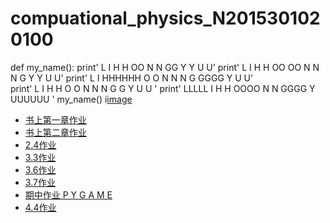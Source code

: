 # compuational_physics_N2015301020100
def my_name():
    print'  L      I   H    H      OO      N      N       GG       Y   Y     U    U'
    print'  L      I   H    H    OO  OO    N N    N     G           Y Y      U    U'
    print'  L      I   HHHHHH   O      O   N   N  N    G   GGGG      Y       U    U'  
    print'  L      I   H    H    O    O    N    N N     G    G       Y       U    U   '
    print'  LLLLL  I   H    H     OOOO     N      N      GGGG        Y       UUUUUU '
my_name()
i[image](https://github.com/xiaoyuerlhy/compuational_physics_N2015301020100/blob/master/QQ%E6%88%AA%E5%9B%BE20170915130050EFDSFSDFDS.png?raw=true)
- [书上第一章作业](https://www.zybuluo.com/xiaoyuerlhy/note/902940)
- [书上第二章作业](https://www.zybuluo.com/xiaoyuerlhy/note/914261)
- [2.4作业](https://www.zybuluo.com/xiaoyuerlhy/note/921838)
- [3.3作业](https://www.zybuluo.com/xiaoyuerlhy/note/930666)
- [3.6作业](https://www.zybuluo.com/xiaoyuerlhy/note/938595)
- [3.7作业](https://www.zybuluo.com/xiaoyuerlhy/note/946709)
- [期中作业 P Y G A M E](https://www.zybuluo.com/xiaoyuerlhy/note/947125)
- [4.4作业](https://www.zybuluo.com/xiaoyuerlhy/note/971295)
